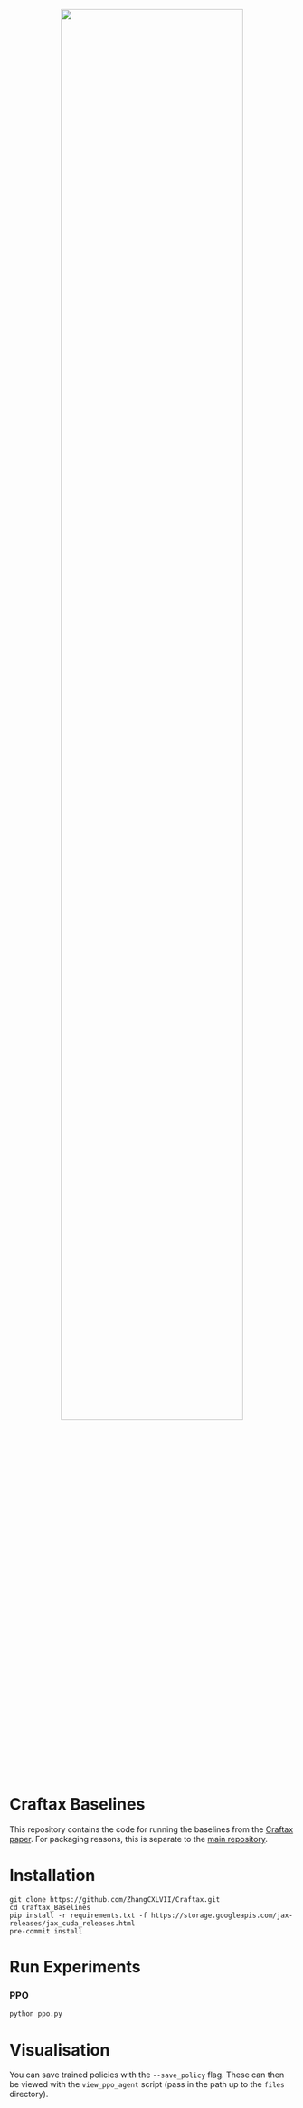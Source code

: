 <p align="center">
 <img width="80%" src="https://raw.githubusercontent.com/MichaelTMatthews/Craftax_Baselines/main/images/logo.png" />
</p>

# Craftax Baselines

This repository contains the code for running the baselines from the [Craftax paper](https://arxiv.org/abs/2402.16801).
For packaging reasons, this is separate to the [main repository](https://github.com/MichaelTMatthews/Craftax/).

# Installation
```commandline
git clone https://github.com/ZhangCXLVII/Craftax.git
cd Craftax_Baselines
pip install -r requirements.txt -f https://storage.googleapis.com/jax-releases/jax_cuda_releases.html
pre-commit install
```

# Run Experiments

### PPO
```commandline
python ppo.py
```


# Visualisation
You can save trained policies with the `--save_policy` flag.  These can then be viewed with the `view_ppo_agent` script (pass in the path up to the `files` directory).
